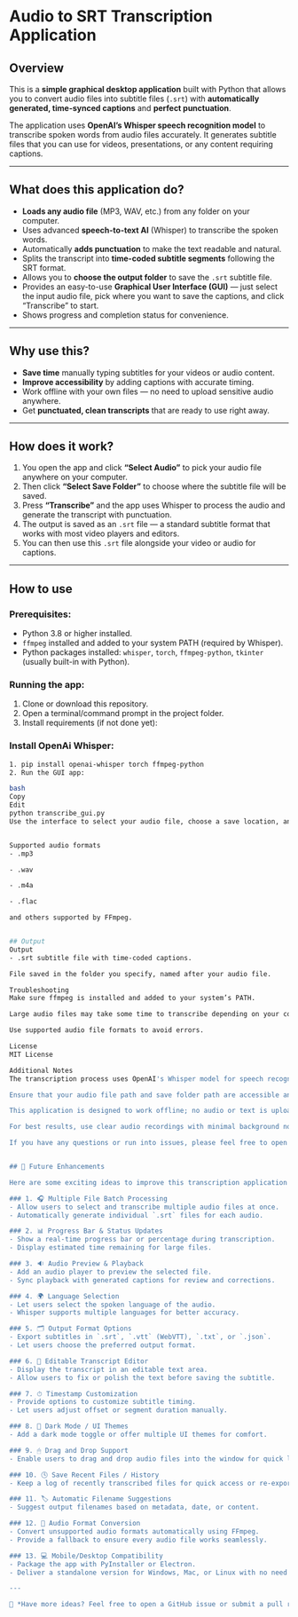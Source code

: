 # Audio to SRT Transcription Application

## Overview

This is a **simple graphical desktop application** built with Python that allows you to convert audio files into subtitle files (`.srt`) with **automatically generated, time-synced captions** and **perfect punctuation**.

The application uses **OpenAI’s Whisper speech recognition model** to transcribe spoken words from audio files accurately. It generates subtitle files that you can use for videos, presentations, or any content requiring captions.

---

## What does this application do?

- **Loads any audio file** (MP3, WAV, etc.) from any folder on your computer.
- Uses advanced **speech-to-text AI** (Whisper) to transcribe the spoken words.
- Automatically **adds punctuation** to make the text readable and natural.
- Splits the transcript into **time-coded subtitle segments** following the SRT format.
- Allows you to **choose the output folder** to save the `.srt` subtitle file.
- Provides an easy-to-use **Graphical User Interface (GUI)** — just select the input audio file, pick where you want to save the captions, and click “Transcribe” to start.
- Shows progress and completion status for convenience.

---

## Why use this?

- **Save time** manually typing subtitles for your videos or audio content.
- **Improve accessibility** by adding captions with accurate timing.
- Work offline with your own files — no need to upload sensitive audio anywhere.
- Get **punctuated, clean transcripts** that are ready to use right away.

---

## How does it work?

1. You open the app and click **“Select Audio”** to pick your audio file anywhere on your computer.
2. Then click **“Select Save Folder”** to choose where the subtitle file will be saved.
3. Press **“Transcribe”** and the app uses Whisper to process the audio and generate the transcript with punctuation.
4. The output is saved as an `.srt` file — a standard subtitle format that works with most video players and editors.
5. You can then use this `.srt` file alongside your video or audio for captions.

---

## How to use

### Prerequisites:
- Python 3.8 or higher installed.
- `ffmpeg` installed and added to your system PATH (required by Whisper).
- Python packages installed: `whisper`, `torch`, `ffmpeg-python`, `tkinter` (usually built-in with Python).

### Running the app:
1. Clone or download this repository.
2. Open a terminal/command prompt in the project folder.
3. Install requirements (if not done yet):

### Install OpenAi Whisper:
```bash
1. pip install openai-whisper torch ffmpeg-python
2. Run the GUI app:

bash
Copy
Edit
python transcribe_gui.py
Use the interface to select your audio file, choose a save location, and transcribe.


Supported audio formats
- .mp3

- .wav

- .m4a

- .flac

and others supported by FFmpeg.


## Output
Output
- .srt subtitle file with time-coded captions.

File saved in the folder you specify, named after your audio file.

Troubleshooting
Make sure ffmpeg is installed and added to your system’s PATH.

Large audio files may take some time to transcribe depending on your computer.

Use supported audio file formats to avoid errors.

License
MIT License

Additional Notes
The transcription process uses OpenAI's Whisper model for speech recognition, which provides highly accurate transcriptions with proper punctuation.

Ensure that your audio file path and save folder path are accessible and correctly selected in the GUI.

This application is designed to work offline; no audio or text is uploaded to any external server.

For best results, use clear audio recordings with minimal background noise.

If you have any questions or run into issues, please feel free to open an issue in the repository or contact me directly.


## 🚀 Future Enhancements

Here are some exciting ideas to improve this transcription application and make it even more powerful and user-friendly:

### 1. 🎧 Multiple File Batch Processing
- Allow users to select and transcribe multiple audio files at once.
- Automatically generate individual `.srt` files for each audio.

### 2. 📊 Progress Bar & Status Updates
- Show a real-time progress bar or percentage during transcription.
- Display estimated time remaining for large files.

### 3. 🔉 Audio Preview & Playback
- Add an audio player to preview the selected file.
- Sync playback with generated captions for review and corrections.

### 4. 🌍 Language Selection
- Let users select the spoken language of the audio.
- Whisper supports multiple languages for better accuracy.

### 5. 🗂 Output Format Options
- Export subtitles in `.srt`, `.vtt` (WebVTT), `.txt`, or `.json`.
- Let users choose the preferred output format.

### 6. 📝 Editable Transcript Editor
- Display the transcript in an editable text area.
- Allow users to fix or polish the text before saving the subtitle.

### 7. ⏱ Timestamp Customization
- Provide options to customize subtitle timing.
- Let users adjust offset or segment duration manually.

### 8. 🌙 Dark Mode / UI Themes
- Add a dark mode toggle or offer multiple UI themes for comfort.

### 9. 🖱 Drag and Drop Support
- Enable users to drag and drop audio files into the window for quick loading.

### 10. 🕓 Save Recent Files / History
- Keep a log of recently transcribed files for quick access or re-export.

### 11. 🏷 Automatic Filename Suggestions
- Suggest output filenames based on metadata, date, or content.

### 12. 🔄 Audio Format Conversion
- Convert unsupported audio formats automatically using FFmpeg.
- Provide a fallback to ensure every audio file works seamlessly.

### 13. 💻 Mobile/Desktop Compatibility
- Package the app with PyInstaller or Electron.
- Deliver a standalone version for Windows, Mac, or Linux with no need to install Python.

---

📌 *Have more ideas? Feel free to open a GitHub issue or submit a pull request!*

